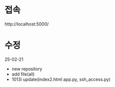 # 접속
http://localhost:5000/

# 수정
25-02-21
- new repository
- add file(all)
- 1013i update(index2.html app.py, ssh_access.py)
